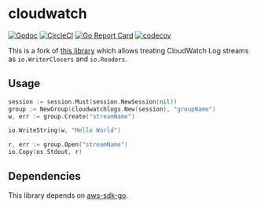 # cloudwatch

[![Godoc](https://godoc.org/github.com/marcinwyszynski/cloudwatch?status.svg)](http://godoc.org/github.com/marcinwyszynski/cloudwatch)
[![CircleCI](https://circleci.com/gh/marcinwyszynski/cloudwatch/tree/master.svg?style=svg)](https://circleci.com/gh/marcinwyszynski/cloudwatch/tree/master)
[![Go Report Card](https://goreportcard.com/badge/github.com/marcinwyszynski/cloudwatch)](https://goreportcard.com/report/github.com/marcinwyszynski/cloudwatch)
[![codecov](https://codecov.io/gh/marcinwyszynski/cloudwatch/branch/master/graph/badge.svg)](https://codecov.io/gh/marcinwyszynski/cloudwatch)

This is a fork of [this library](https://github.com/ejholmes/cloudwatch) which allows treating CloudWatch Log streams as `io.WriterClosers` and `io.Readers`.

## Usage

```go
session := session.Must(session.NewSession(nil))
group := NewGroup(cloudwatchlogs.New(session), "groupName")
w, err := group.Create("streamName")

io.WriteString(w, "Hello World")

r, err := group.Open("streamName")
io.Copy(os.Stdout, r)
```

## Dependencies

This library depends on [aws-sdk-go](https://github.com/aws/aws-sdk-go/).
